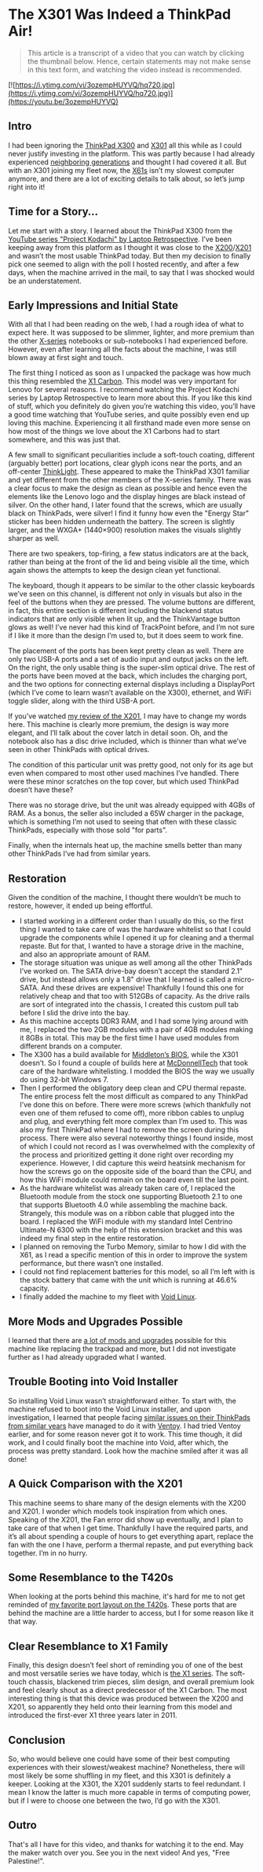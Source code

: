# The X301 Was Indeed a ThinkPad Air!

> This article is a transcript of a video that you can watch by clicking the thumbnail below. Hence, certain statements may not make sense in this text form, and watching the video instead is recommended.

[![https://i.ytimg.com/vi/3ozempHUYVQ/hq720.jpg](https://i.ytimg.com/vi/3ozempHUYVQ/hq720.jpg)](https://youtu.be/3ozempHUYVQ)

## Intro

I had been ignoring the [ThinkPad X300](https://www.notebookcheck.net/Review-Lenovo-Thinkpad-X300-Notebook.9852.0.html) and [X301](https://www.thinkwiki.org/wiki/Category:X301) all this while as I could never justify investing in the platform. This was partly because I had already experienced [neighboring generations](https://www.youtube.com/watch?v=3ozempHUYVQ) and thought I had covered it all. But with an X301 joining my fleet now, the [X61s](https://www.thinkwiki.org/wiki/Category:X61s) isn’t my slowest computer anymore, and there are a lot of exciting details to talk about, so let’s jump right into it!

## Time for a Story…

Let me start with a story. I learned about the ThinkPad X300 from the [YouTube series "Project Kodachi" by Laptop Retrospective](https://www.youtube.com/playlist?list=PLbMBru829z4sAzeYpz10PZYu67D1hiKHX). I’ve been keeping away from this platform as I thought it was close to the [X200](https://www.thinkwiki.org/wiki/Category:X200)/[X201](https://www.thinkwiki.org/wiki/Category:X201) and wasn’t the most usable ThinkPad today. But then my decision to finally pick one seemed to align with the poll I hosted recently, and after a few days, when the machine arrived in the mail, to say that I was shocked would be an understatement.

## Early Impressions and Initial State

With all that I had been reading on the web, I had a rough idea of what to expect here. It was supposed to be slimmer, lighter, and more premium than the other [X-series](https://www.lenovo.com/us/en/c/laptops/thinkpad/thinkpadx) notebooks or sub-notebooks I had experienced before. However, even after learning all the facts about the machine, I was still blown away at first sight and touch.

The first thing I noticed as soon as I unpacked the package was how much this thing resembled the [X1 Carbon](https://www.theverge.com/2012/8/13/3232132/lenovo-thinkpad-x1-carbon-review). This model was very important for Lenovo for several reasons. I recommend watching the Project Kodachi series by Laptop Retrospective to learn more about this. If you like this kind of stuff, which you definitely do given you’re watching this video, you’ll have a good time watching that YouTube series, and quite possibly even end up loving this machine. Experiencing it all firsthand made even more sense on how most of the things we love about the X1 Carbons had to start somewhere, and this was just that.

A few small to significant peculiarities include a soft-touch coating, different (arguably better) port locations, clear glyph icons near the ports, and an off-center [ThinkLight](https://en.wikipedia.org/wiki/ThinkLight). These appeared to make the ThinkPad X301 familiar and yet different from the other members of the X-series family. There was a clear focus to make the design as clean as possible and hence even the elements like the Lenovo logo and the display hinges are black instead of silver. On the other hand, I later found that the screws, which are usually black on ThinkPads, were silver! I find it funny how even the "Energy Star" sticker has been hidden underneath the battery. The screen is slightly larger, and the WXGA+ (1440×900) resolution makes the visuals slightly sharper as well.

There are two speakers, top-firing, a few status indicators are at the back, rather than being at the front of the lid and being visible all the time, which again shows the attempts to keep the design clean yet functional.

The keyboard, though it appears to be similar to the other classic keyboards we’ve seen on this channel, is different not only in visuals but also in the feel of the buttons when they are pressed. The volume buttons are different, in fact, this entire section is different including the blackend status indicators that are only visible when lit up, and the ThinkVantage button glows as well! I’ve never had this kind of TrackPoint before, and I’m not sure if I like it more than the design I’m used to, but it does seem to work fine.

The placement of the ports has been kept pretty clean as well. There are only two USB-A ports and a set of audio input and output jacks on the left. On the right, the only usable thing is the super-slim optical drive. The rest of the ports have been moved at the back, which includes the charging port, and the two options for connecting external displays including a DisplayPort (which I’ve come to learn wasn’t available on the X300), ethernet, and WiFi toggle slider, along with the third USB-A port.

If you’ve watched [my review of the X201](https://www.youtube.com/watch?v=uq8R9Iy7tbs), I may have to change my words here. This machine is clearly more premium, the design is way more elegant, and I’ll talk about the cover latch in detail soon. Oh, and the notebook also has a disc drive included, which is thinner than what we’ve seen in other ThinkPads with optical drives.

The condition of this particular unit was pretty good, not only for its age but even when compared to most other used machines I’ve handled. There were these minor scratches on the top cover, but which used ThinkPad doesn’t have these?

There was no storage drive, but the unit was already equipped with 4GBs of RAM. As a bonus, the seller also included a 65W charger in the package, which is something I’m not used to seeing that often with these classic ThinkPads, especially with those sold "for parts".

Finally, when the internals heat up, the machine smells better than many other ThinkPads I’ve had from similar years.

## Restoration

Given the condition of the machine, I thought there wouldn’t be much to restore, however, it ended up being effortful.

- I started working in a different order than I usually do this, so the first thing I wanted to take care of was the hardware whitelist so that I could upgrade the components while I opened it up for cleaning and a thermal repaste. But for that, I wanted to have a storage drive in the machine, and also an appropriate amount of RAM.
- The storage situation was unique as well among all the other ThinkPads I’ve worked on. The SATA drive-bay doesn’t accept the standard 2.1" drive, but instead allows only a 1.8" drive that I learned is called a micro-SATA. And these drives are expensive! Thankfully I found this one for relatively cheap and that too with 512GBs of capacity. As the drive rails are sort of integrated into the chassis, I created this custom pull tab before I slid the drive into the bay.
- As this machine accepts DDR3 RAM, and I had some lying around with me, I replaced the two 2GB modules with a pair of 4GB modules making it 8GBs in total. This may be the first time I have used modules from different brands on a computer.
- The X300 has a build available for [Middleton’s BIOS](https://www.thinkwiki.org/wiki/Middleton's_BIOS), while the X301 doesn’t. So I found a couple of builds here at [McDonnellTech](https://x301.mcdonnelltech.com/) that took care of the hardware whitelisting. I modded the BIOS the way we usually do using 32-bit Windows 7.
- Then I performed the obligatory deep clean and CPU thermal repaste. The entire process felt the most difficult as compared to any ThinkPad I’ve done this on before. There were more screws (which thankfully not even one of them refused to come off), more ribbon cables to unplug and plug, and everything felt more complex than I’m used to. This was also my first ThinkPad where I had to remove the screen during this process. There were also several noteworthy things I found inside, most of which I could not record as I was overwhelmed with the complexity of the process and prioritized getting it done right over recording my experience. However, I did capture this weird heatsink mechanism for how the screws go on the opposite side of the board than the CPU, and how this WiFi module could remain on the board even till the last point.
- As the hardware whitelist was already taken care of, I replaced the Bluetooth module from the stock one supporting Bluetooth 2.1 to one that supports Bluetooth 4.0 while assembling the machine back. Strangely, this module was on a ribbon cable that plugged into the board. I replaced the WiFi module with my standard Intel Centrino Ultimate-N 6300 with the help of this extension bracket and this was indeed my final step in the entire restoration.
- I planned on removing the Turbo Memory, similar to how I did with the X61, as I read a specific mention of this in order to improve the system performance, but there wasn’t one installed.
- I could not find replacement batteries for this model, so all I’m left with is the stock battery that came with the unit which is running at 46.6% capacity.
- I finally added the machine to my fleet with [Void Linux](https://voidlinux.org/).

## More Mods and Upgrades Possible

I learned that there are [a lot of mods and upgrades](https://alemauri.eu/x301/hardware.html) possible for this machine like replacing the trackpad and more, but I did not investigate further as I had already upgraded what I wanted.

## Trouble Booting into Void Installer

So installing Void Linux wasn’t straightforward either. To start with, the machine refused to boot into the Void Linux installer, and upon investigation, I learned that people facing [similar issues on their ThinkPads from similar years](https://www.reddit.com/r/voidlinux/comments/ijo8da/trouble_booting_a_live_iso_on_thinkpad_x200) have managed to do it with [Ventoy](https://www.ventoy.net/en/index.html). I had tried Ventoy earlier, and for some reason never got it to work. This time though, it did work, and I could finally boot the machine into Void, after which, the process was pretty standard. Look how the machine smiled after it was all done!

## A Quick Comparison with the X201

This machine seems to share many of the design elements with the X200 and X201. I wonder which models took inspiration from which ones. Speaking of the X201, the Fan error did show up eventually, and I plan to take care of that when I get time. Thankfully I have the required parts, and it’s all about spending a couple of hours to get everything apart, replace the fan with the one I have, perform a thermal repaste, and put everything back together. I’m in no hurry.

## Some Resemblance to the T420s

When looking at the ports behind this machine, it's hard for me to not get reminded of [my favorite port layout on the T420s](https://www.notebookcheck.net/Review-Lenovo-ThinkPad-T420s-4174-PEG-Notebook.66967.0.html). These ports that are behind the machine are a little harder to access, but I for some reason like it that way.

## Clear Resemblance to X1 Family

Finally, this design doesn’t feel short of reminding you of one of the best and most versatile series we have today, which is [the X1 series](https://en.wikipedia.org/wiki/ThinkPad_X1_series). The soft-touch chassis, blackened trim pieces, slim design, and overall premium look and feel clearly shout as a direct predecessor of the X1 Carbon. The most interesting thing is that this device was produced between the X200 and X201, so apparently they held onto their learning from this model and introduced the first-ever X1 three years later in 2011.

## Conclusion

So, who would believe one could have some of their best computing experiences with their slowest/weakest machine? Nonetheless, there will most likely be some shuffling in my fleet, and this X301 is definitely a keeper. Looking at the X301, the X201 suddenly starts to feel redundant. I mean I know the latter is much more capable in terms of computing power, but if I were to choose one between the two, I’d go with the X301.

## Outro

That's all I have for this video, and thanks for watching it to the end. May the maker watch over you. See you in the next video! And yes, "Free Palestine!".
